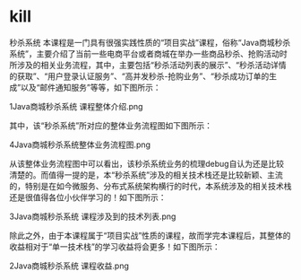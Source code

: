 # kill
秒杀系统
本课程是一门具有很强实践性质的“项目实战”课程，俗称“Java商城秒杀系统”，主要介绍了当前一些电商平台或者商城在举办一些商品秒杀、抢购活动时所涉及的相关业务流程，其中，主要包括“秒杀活动列表的展示”、“秒杀活动详情的获取”、“用户登录认证服务”、“高并发秒杀-抢购业务”、“秒杀成功订单的生成”以及“邮件通知服务”等等，如下图所示：

1Java商城秒杀系统 课程整体介绍.png




其中，该“秒杀系统”所对应的整体业务流程图如下图所示：

4Java商城秒杀系统整体业务流程图.png


从该整体业务流程图中可以看出，该秒杀系统业务的梳理debug自认为还是比较清楚的。而值得一提的是，本“秒杀系统”涉及的相关技术栈还是比较新颖、主流的，特别是在如今微服务、分布式系统架构横行的时代，本系统涉及的相关技术栈还是很值得各位小伙伴学习的！如下图所示：

3Java商城秒杀系统 课程涉及到的技术列表.png





除此之外，由于本课程属于“项目实战”性质的课程，故而学完本课程后，其整体的收益相对于“单一技术栈”的学习收益将会更多！如下图所示：

2Java商城秒杀系统 课程收益.png

